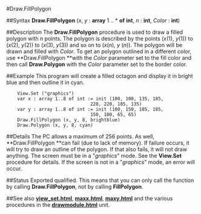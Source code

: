 
#Draw.FillPolygon

##Syntax
**Draw.FillPolygon** (*x*, *y*  : **array** 1 .. * **of** **int**, *n* : **int**, *Color* : **int**)



##Description
The **Draw.FillPolygon** procedure is used to draw a filled polygon with *n* points. The polygon is described by the points (*x*(1), *y*(1)) to (*x*(2), *y*(2)) to (*x*(3), *y*(3)) and so on to (*x*(*n*), *y* (*n*)). The polygon will be drawn and filled with *Color*. 
To get an polygon outlined in a different color, use **Draw.FillPolygon **with the *Color* parameter set to the fill color and then call **Draw.Polygon** with the *Color* parameter set to the border color.



##Example
This program will create a filled octagon and display it in bright blue and then outline it in cyan.


        View.Set ("graphics")
        var x : array 1..8 of int := init (100, 100, 135, 185, 
                                   220, 220, 185, 135)
        var y : array 1..8 of int := init (100, 150, 185, 185,
                                   150, 100, 65, 65)
        Draw.FillPolygon (x, y, 8, brightblue)
        Draw.Polygon (x, y, 8, cyan)
##Details
The PC allows a maximum of 256 points. As well, **Draw.FillPolygon  **can fail (due to lack of memory). If failure occurs, it will try to draw an outline of the polygon. If that also fails, it will not draw anything. 
The screen must be in a "*graphics*" mode. See the **View.Set** procedure for details. If the screen is not in a "*graphics*" mode, an error will occur.



##Status
Exported qualified.
This means that you can only call the function by calling **Draw.FillPolygon**, not by calling **FillPolygon**.



##See also
**[view_set.html](View.Set)**, **[maxx.html](maxx)**, **[maxy.html](maxy)** and the various procedures in the **[drawmodule.html](Draw)** unit.


